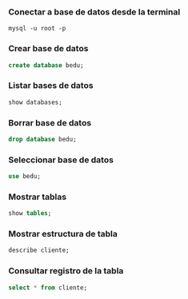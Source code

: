 ### Conectar a base de datos desde la terminal
```shell
mysql -u root -p
```

### Crear base de datos
```sql
create database bedu;
```

### Listar bases de datos
```sql
show databases;
```

### Borrar base de datos
```sql
drop database bedu;
```

### Seleccionar base de datos
```sql
use bedu;
```

### Mostrar tablas
```sql
show tables;
```

### Mostrar estructura de tabla
```sql
describe cliente;
```

### Consultar registro de la tabla
```sql
select * from cliente;
```